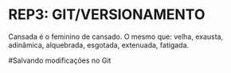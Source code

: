 # REP3: GIT/VERSIONAMENTO
Cansada é o feminino de cansado. O mesmo que: velha, exausta, adinâmica, alquebrada, esgotada, extenuada, fatigada.



#Salvando modificações no Git